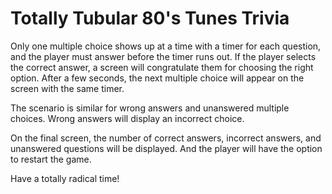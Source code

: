 # Totally Tubular 80's Tunes Trivia

Only one multiple choice shows up at a time with a timer for each question, and the player must answer before the timer runs out.
If the player selects the correct answer, a screen will congratulate them for choosing the right option. 
After a few seconds, the next multiple choice will appear on the screen with the same timer.

The scenario is similar for wrong answers and unanswered multiple choices. Wrong answers will display an incorrect choice.

On the final screen, the number of correct answers, incorrect answers, and unanswered questions will be displayed.
And the player will have the option to restart the game.

Have a totally radical time!
